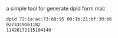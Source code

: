 a simple tool for generate dpid form mac
```bash
dpid 72:1a:ac:73:68:95 00:1b:21:bf:3d:b6
0273319161182
11426172115104149
```